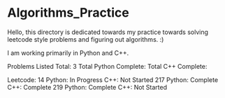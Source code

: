 # Algorithms_Practice

Hello, this directory is dedicated towards my practice towards solving leetcode style problems and figuring out algorithms. :)

I am working primarily in Python and C++.

Problems Listed
    Total: 3
    Total Python Complete:
    Total C++ Complete:

Leetcode:
14
    Python: In Progress
    C++: Not Started
217
    Python: Complete
    C++: Complete
219
    Python: Complete
    C++: Not Started